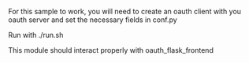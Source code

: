 For this sample to work, you will need to create an oauth client 
with you oauth server and set the necessary fields in conf.py

Run with ./run.sh

This module should interact properly with oauth_flask_frontend
